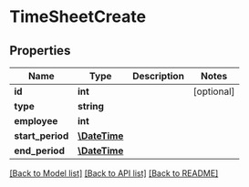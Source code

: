# TimeSheetCreate

## Properties
Name | Type | Description | Notes
------------ | ------------- | ------------- | -------------
**id** | **int** |  | [optional] 
**type** | **string** |  | 
**employee** | **int** |  | 
**start_period** | [**\DateTime**](\DateTime.md) |  | 
**end_period** | [**\DateTime**](\DateTime.md) |  | 

[[Back to Model list]](../README.md#documentation-for-models) [[Back to API list]](../README.md#documentation-for-api-endpoints) [[Back to README]](../README.md)


